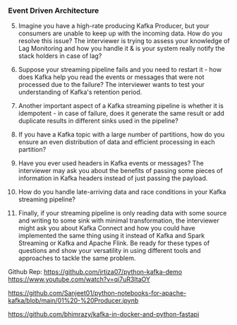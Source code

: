 ### Event Driven Architecture





5. Imagine you have a high-rate producing Kafka Producer, but your consumers are unable to keep up with the incoming data. How do you resolve this issue? The interviewer is trying to assess your knowledge of Lag Monitoring and how you handle it & is your system really notify the stack holders in case of lag?

2. Suppose your streaming pipeline fails and you need to restart it - how does Kafka help you read the events or messages that were not processed due to the failure? The interviewer wants to test your understanding of Kafka's retention period.

3. Another important aspect of a Kafka streaming pipeline is whether it is idempotent - in case of failure, does it generate the same result or add duplicate results in different sinks used in the pipeline?

4. If you have a Kafka topic with a large number of partitions, how do you ensure an even distribution of data and efficient processing in each partition?

5. Have you ever used headers in Kafka events or messages? The interviewer may ask you about the benefits of passing some pieces of information in Kafka headers instead of just passing the payload.

6. How do you handle late-arriving data and race conditions in your Kafka streaming pipeline?

7. Finally, if your streaming pipeline is only reading data with some source and writing to some sink with minimal transformation, the interviewer might ask you about Kafka Connect and how you could have implemented the same thing using it instead of Kafka and Spark Streaming or Kafka and Apache Flink. Be ready for these types of questions and show your versatility in using different tools and approaches to tackle the same problem.



Github Rep:
https://github.com/irtiza07/python-kafka-demo
https://www.youtube.com/watch?v=qi7uR3ItaOY

https://github.com/Sanjeet01/python-notebooks-for-apache-kafka/blob/main/01%20-%20Producer.ipynb



https://github.com/bhimrazy/kafka-in-docker-and-python-fastapi


